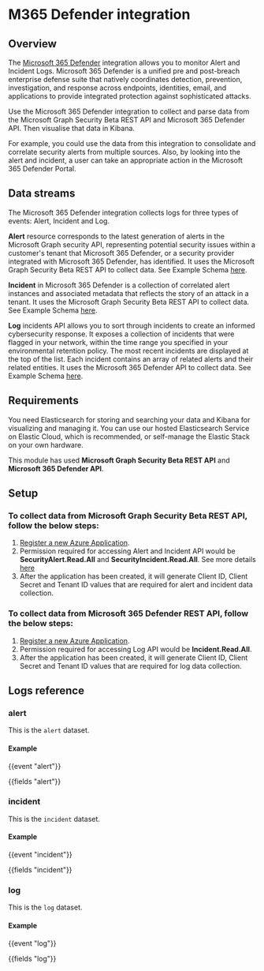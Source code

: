 # M365 Defender integration

## Overview

The [Microsoft 365 Defender](https://learn.microsoft.com/en-us/microsoft-365/security/defender) integration allows you to monitor Alert and Incident Logs. Microsoft 365 Defender is a unified pre and post-breach enterprise defense suite that natively coordinates detection, prevention, investigation, and response across endpoints, identities, email, and applications to provide integrated protection against sophisticated attacks.

Use the Microsoft 365 Defender integration to collect and parse data from the Microsoft Graph Security Beta REST API and Microsoft 365 Defender API. Then visualise that data in Kibana.

For example, you could use the data from this integration to consolidate and correlate security alerts from multiple sources. Also, by looking into the alert and incident, a user can take an appropriate action in the Microsoft 365 Defender Portal.

## Data streams

The Microsoft 365 Defender integration collects logs for three types of events: Alert, Incident and Log.

**Alert** resource corresponds to the latest generation of alerts in the Microsoft Graph security API, representing potential security issues within a customer's tenant that Microsoft 365 Defender, or a security provider integrated with Microsoft 365 Defender, has identified. It uses the Microsoft Graph Security Beta REST API to collect data. See Example Schema [here](https://learn.microsoft.com/en-us/graph/api/resources/security-alert?view=graph-rest-beta#properties).

**Incident** in Microsoft 365 Defender is a collection of correlated alert instances and associated metadata that reflects the story of an attack in a tenant. It uses the Microsoft Graph Security Beta REST API to collect data. See Example Schema [here](https://learn.microsoft.com/en-us/graph/api/resources/security-incident?view=graph-rest-beta#properties).

**Log** incidents API allows you to sort through incidents to create an informed cybersecurity response. It exposes a collection of incidents that were flagged in your network, within the time range you specified in your environmental retention policy. The most recent incidents are displayed at the top of the list. Each incident contains an array of related alerts and their related entities. It uses the Microsoft 365 Defender API to collect data. See Example Schema [here](https://learn.microsoft.com/en-us/microsoft-365/security/defender/api-list-incidents?view=o365-worldwide#schema-mapping).

## Requirements

You need Elasticsearch for storing and searching your data and Kibana for visualizing and managing it. You can use our hosted Elasticsearch Service on Elastic Cloud, which is recommended, or self-manage the Elastic Stack on your own hardware.

This module has used **Microsoft Graph Security Beta REST API** and **Microsoft 365 Defender API**.

## Setup

### To collect data from Microsoft Graph Security Beta REST API, follow the below steps:

1. [Register a new Azure Application](https://learn.microsoft.com/en-us/graph/auth-register-app-v2?view=graph-rest-beta).
2. Permission required for accessing Alert and Incident API would be **SecurityAlert.Read.All** and **SecurityIncident.Read.All**. See more details [here](https://learn.microsoft.com/en-us/graph/auth-v2-service?view=graph-rest-beta)
3. After the application has been created, it will generate Client ID, Client Secret and Tenant ID values that are required for alert and incident data collection.

### To collect data from Microsoft 365 Defender REST API, follow the below steps:

1. [Register a new Azure Application](https://learn.microsoft.com/en-us/microsoft-365/security/defender/api-create-app-web?view=o365-worldwide#create-an-app).
2. Permission required for accessing Log API would be **Incident.Read.All**.
3. After the application has been created, it will generate Client ID, Client Secret and Tenant ID values that are required for log data collection.

## Logs reference

### alert

This is the `alert` dataset.

#### Example

{{event "alert"}}

{{fields "alert"}}

### incident

This is the `incident` dataset.

#### Example

{{event "incident"}}

{{fields "incident"}}

### log

This is the `log` dataset.

#### Example

{{event "log"}}

{{fields "log"}}
